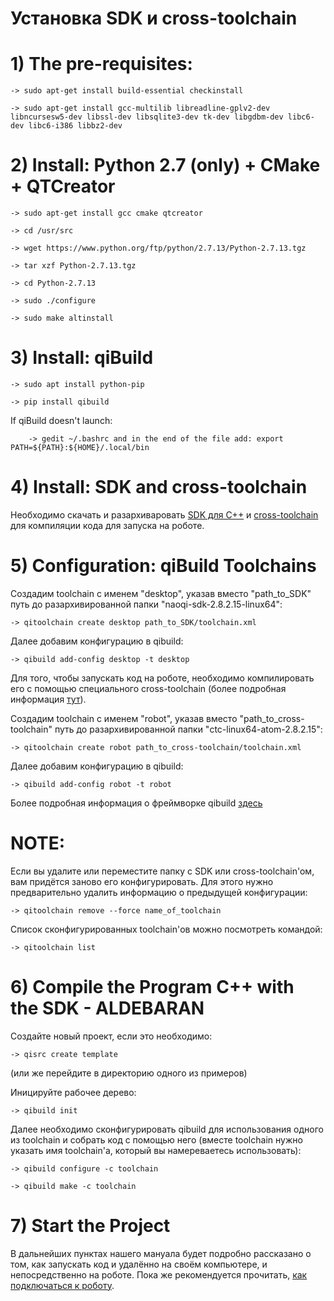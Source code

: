 # Установка SDK и cross-toolchain

# 1) The pre-requisites:

    -> sudo apt-get install build-essential checkinstall 

    -> sudo apt-get install gcc-multilib libreadline-gplv2-dev libncursesw5-dev libssl-dev libsqlite3-dev tk-dev libgdbm-dev libc6-dev libc6-i386 libbz2-dev 

# 2) Install: Python 2.7 (only) + CMake + QTCreator 

    -> sudo apt-get install gcc cmake qtcreator 

    -> cd /usr/src 

    -> wget https://www.python.org/ftp/python/2.7.13/Python-2.7.13.tgz 

    -> tar xzf Python-2.7.13.tgz 

    -> cd Python-2.7.13 

    -> sudo ./configure 

    -> sudo make altinstall 

# 3) Install: qiBuild 

    -> sudo apt install python-pip

    -> pip install qibuild

  If qiBuild doesn't launch: 

        -> gedit ~/.bashrc and in the end of the file add: export PATH=${PATH}:${HOME}/.local/bin

 # 4) Install: SDK and cross-toolchain

Необходимо скачать и разархиваровать [SDK для С++](https://drive.google.com/open?id=1vSsmdZ-FWL_bBMNC06_iaHsDi77jvbwS) и [cross-toolchain](https://drive.google.com/open?id=162PeZSlJ2_Skj8nzoH5qBYcyolB-7E3t) для компиляции кода для запуска на роботе.

# 5) Configuration: qiBuild Toolchains

Создадим toolchain с именем "desktop", указав вместо "path_to_SDK" путь до разархивированной папки "naoqi-sdk-2.8.2.15-linux64":
 
    -> qitoolchain create desktop path_to_SDK/toolchain.xml
  
Далее добавим конфигурацию в qibuild:
  
    -> qibuild add-config desktop -t desktop
  
Для того, чтобы запускать код на роботе, необходимо компилировать его с помощью специального cross-toolchain (более подробная информация [тут](http://doc.aldebaran.com/qibuild/beginner/qibuild/aldebaran.html#qibuild-using-aldebaran-packages)).

Создадим toolchain с именем "robot", указав вместо "path_to_cross-toolchain" путь до разархивированной папки "ctc-linux64-atom-2.8.2.15":
  
    -> qitoolchain create robot path_to_cross-toolchain/toolchain.xml
  
Далее добавим конфигурацию в qibuild:
  
    -> qibuild add-config robot -t robot    
    
Более подробная информация о фреймворке qibuild [здесь](http://doc.aldebaran.com/qibuild/hacking/design/cmake/index.html#term-feed)

# NOTE: 

Если вы удалите или переместите папку с SDK или cross-toolchain'oм, вам придётся заново его конфигурировать. Для этого нужно предварительно удалить информацию о предыдущей конфигурации:

    -> qitoolchain remove --force name_of_toolchain
    
Список сконфигурированных toolchain'ов можно посмотреть командой:

    -> qitoolchain list

 # 6) Compile the Program C++ with the SDK - ALDEBARAN

Создайте новый проект, если это необходимо:

    -> qisrc create template

(или же перейдите в директорию одного из примеров)

Иницируйте рабочее дерево:

    -> qibuild init
    
Далее необходимо сконфигурировать qibuild для использования одного из toolchain и собрать код с помощью него (вместе toolchain нужно указать имя toolchain'а, который вы намереваетесь использовать):
    
    -> qibuild configure -c toolchain
    
    -> qibuild make -c toolchain
    
 # 7) Start the Project 
 
 В дальнейших пунктах нашего мануала будет подробно рассказано о том, как запускать код и удалённо на своём компьютере, и непосредственно на роботе. Пока же рекомендуется прочитать, [как подключаться к роботу](https://github.com/robocupmipt/tutorials/blob/master/1_installation/connection-to-the-robot.md).
